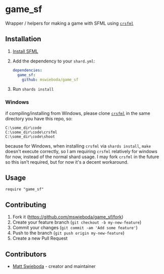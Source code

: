 # game_sf

Wrapper / helpers for making a game with SFML using [`crsfml`](https://github.com/oprypin/crsfml)

## Installation

1. [Install SFML](https://github.com/oprypin/crsfml#install-sfml)

2. Add the dependency to your `shard.yml`:

   ```yaml
   dependencies:
     game_sf:
       github: mswieboda/game_sf
   ```

3. Run `shards install`

### Windows

if compiling/installing from Windows, please clone [`crsfml`](https://github.com/oprypin/crsfml)
in the same directory you have this repo, so:

```
C:\some_dir\code
C:\some_dir\code\crsfml
C:\some_dir\code\shoot

```

because for Windows, when installing `crsfml` via `shards install`, `make` doesn't execute correctly, so I am requiring
`crsfml` relatively for windows for now, instead of the normal shard usage. I may fork `crsfml` in the future so this isn't required, but for now it's a decent workaround.

## Usage

```crystal
require "game_sf"
```

## Contributing

1. Fork it (<https://github.com/mswieboda/game_sf/fork>)
2. Create your feature branch (`git checkout -b my-new-feature`)
3. Commit your changes (`git commit -am 'Add some feature'`)
4. Push to the branch (`git push origin my-new-feature`)
5. Create a new Pull Request

## Contributors

- [Matt Swieboda](https://github.com/mswieboda) - creator and maintainer
